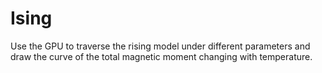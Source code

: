 # Ising
Use the GPU to traverse the rising model under different parameters and draw the curve of the total magnetic moment changing with temperature.
